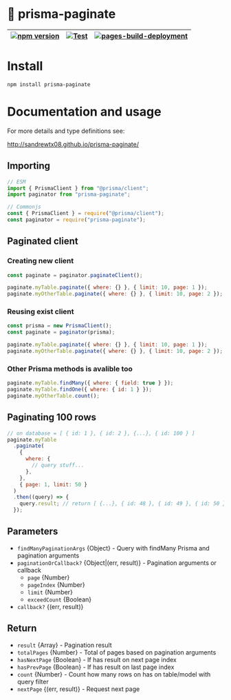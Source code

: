 # 📖 prisma-paginate

| [![npm version](https://badge.fury.io/js/prisma-paginate.svg)](https://badge.fury.io/js/prisma-paginate) | [![Test](https://github.com/sandrewTx08/prisma-paginate/actions/workflows/test.yaml/badge.svg)](https://github.com/sandrewTx08/prisma-paginate/actions/workflows/test.yaml) | [![pages-build-deployment](https://github.com/sandrewTx08/prisma-paginate/actions/workflows/pages/pages-build-deployment/badge.svg)](https://github.com/sandrewTx08/prisma-paginate/actions/workflows/pages/pages-build-deployment) |
| -------------------------------------------------------------------------------------------------------- | --------------------------------------------------------------------------------------------------------------------------------------------------------------------------- | ----------------------------------------------------------------------------------------------------------------------------------------------------------------------------------------------------------------------------------- |

# Install

`npm install prisma-paginate`

# Documentation and usage

For more details and type definitions see:

http://sandrewtx08.github.io/prisma-paginate/

## Importing

```js
// ESM
import { PrismaClient } from "@prisma/client";
import paginator from "prisma-paginate";

// Commonjs
const { PrismaClient } = require("@prisma/client");
const paginator = require("prisma-paginate");
```

## Paginated client

### Creating new client

```js
const paginate = paginator.paginateClient();

paginate.myTable.paginate({ where: {} }, { limit: 10, page: 1 });
paginate.myOtherTable.paginate({ where: {} }, { limit: 10, page: 2 });
```

### Reusing exist client

```js
const prisma = new PrismaClient();
const paginate = paginator(prisma);

paginate.myTable.paginate({ where: {} }, { limit: 10, page: 1 });
paginate.myOtherTable.paginate({ where: {} }, { limit: 10, page: 2 });
```

### Other Prisma methods is avalible too

```js
paginate.myTable.findMany({ where: { field: true } });
paginate.myTable.findOne({ where: { id: 1 } });
paginate.myOtherTable.count();
```

## Paginating 100 rows

```js
// on database = [ { id: 1 }, { id: 2 }, {...}, { id: 100 } ]
paginate.myTable
  .paginate(
    {
      where: {
        // query stuff...
      },
    },
    { page: 1, limit: 50 }
  )
  .then((query) => {
    query.result; // return [ {...}, { id: 48 }, { id: 49 }, { id: 50 } ]
  });
```

## Parameters

- `findManyPaginationArgs` {Object} - Query with findMany Prisma and pagination arguments
- `paginationOrCallback?` {Object|(err, result)} - Pagination arguments or callback
  - `page` {Number}
  - `pageIndex` {Number}
  - `limit` {Number}
  - `exceedCount` {Boolean}
- `callback?` {(err, result)}

## Return

- `result` {Array} - Pagination result
- `totalPages` {Number} - Total of pages based on pagination arguments
- `hasNextPage` {Boolean} - If has result on next page index
- `hasPrevPage` {Boolean} - If has result on last page index
- `count` {Number} - Count how many rows on has on table/model with query filter
- `nextPage` {(err, result)} - Request next page
